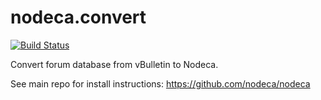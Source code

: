 nodeca.convert
==============

[![Build Status](https://travis-ci.org/nodeca/nodeca.convert.svg?branch=master)](https://travis-ci.org/nodeca/nodeca.convert)

Convert forum database from vBulletin to Nodeca.

See main repo for install instructions: https://github.com/nodeca/nodeca
